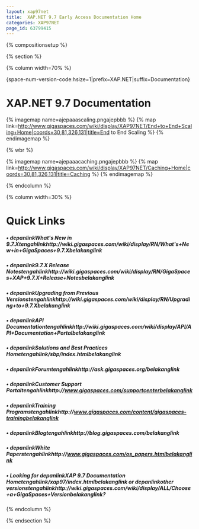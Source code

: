 ```yaml
---
layout: xap97net
title:  XAP.NET 9.7 Early Access Documentation Home
categories: XAP97NET
page_id: 63799415
---
```


{% compositionsetup %}

{% section %}

{% column width=70% %}

{space-num-version-code:hsize=1|prefix=XAP.NET|suffix=Documentation}

# XAP.NET 9.7 Documentation

{% imagemap name=ajepaaascaling.pngajepbbb %}
{% map link=http://www.gigaspaces.com/wiki/display/XAP97NET/End+to+End+Scaling+Home|coords=30,81,326,131|title=End to End Scaling %}
{% endimagemap %}

{% wbr %}

{% imagemap name=ajepaaacaching.pngajepbbb %}
{% map link=http://www.gigaspaces.com/wiki/display/XAP97NET/Caching+Home|coords=30,81,326,131|title=Caching %}
{% endimagemap %}

{% endcolumn %}

{% column width=30% %}

# Quick Links

##### &bull; depanlinkWhat's New in 9.7.Xtengahlinkhttp://wiki.gigaspaces.com/wiki/display/RN/What's+New+in+GigaSpaces+9.7.Xbelakanglink

##### &bull; depanlink9.7.X Release Notestengahlinkhttp://wiki.gigaspaces.com/wiki/display/RN/GigaSpaces+XAP+9.7.X+Release+Notesbelakanglink

##### &bull; depanlinkUpgrading from Previous Versionstengahlinkhttp://wiki.gigaspaces.com/wiki/display/RN/Upgrading+to+9.7.Xbelakanglink

##### &bull; depanlinkAPI Documentationtengahlinkhttp://wiki.gigaspaces.com/wiki/display/API/API+Documentation+Portalbelakanglink

##### &bull; depanlinkSolutions and Best Practices Hometengahlink/sbp/index.htmlbelakanglink

##### &bull; depanlinkForumtengahlinkhttp://ask.gigaspaces.org/belakanglink

##### &bull; depanlinkCustomer Support Portaltengahlinkhttp://www.gigaspaces.com/supportcenterbelakanglink

##### &bull; depanlinkTraining Programstengahlinkhttp://www.gigaspaces.com/content/gigaspaces-trainingbelakanglink

##### &bull; depanlinkBlogtengahlinkhttp://blog.gigaspaces.com/belakanglink

##### &bull; depanlinkWhite Paperstengahlinkhttp://www.gigaspaces.com/os_papers.htmlbelakanglink

##### &bull; Looking for **depanlinkXAP 9.7 Documentation Hometengahlink/xap97/index.htmlbelakanglink** or **depanlink**other versions**tengahlinkhttp://wiki.gigaspaces.com/wiki/display/ALL/Choose+a+GigaSpaces+Versionbelakanglink**?

{% endcolumn %}

{% endsection %}

